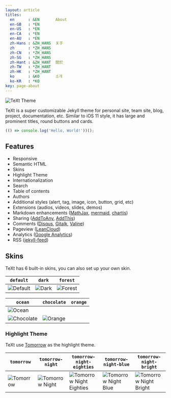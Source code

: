 ```yaml
---
layout: article
titles:
  en      : &EN       About
  en-GB   : *EN
  en-US   : *EN
  en-CA   : *EN
  en-AU   : *EN
  zh-Hans : &ZH_HANS  关于
  zh      : *ZH_HANS
  zh-CN   : *ZH_HANS
  zh-SG   : *ZH_HANS
  zh-Hant : &ZH_HANT  關於
  zh-TW   : *ZH_HANT
  zh-HK   : *ZH_HANT
  ko      : &KO       소개
  ko-KR   : *KO
key: page-about
---
```


![TeXt Theme](https://cdn.jsdelivr.net/gh/yipianye/text//screenshots/TeXt-home.jpg)

TeXt is a super customizable Jekyll theme for personal site, team site, blog, project, documentation, etc. Similar to iOS 11 style, it has large and prominent titles, round buttons and cards.

```javascript
(() => console.log('Hello, World!'))();
```

## Features

- Responsive
- Semantic HTML
- Skins
- Highlight Theme
- Internationalization
- Search
- Table of contents
- Authors
- Additional styles (alert, tag, image, icon, button, grid, etc)
- Extensions (audios, videos, slides, demos)
- Markdown enhancements ([MathJax](https://www.mathjax.org/), [mermaid](https://mermaidjs.github.io/), [chartjs](http://www.chartjs.org/))
- Sharing ([AddToAny](https://www.addtoany.com/), [AddThis](https://www.addthis.com/))
- Comments ([Disqus](https://disqus.com/), [Gitalk](https://gitalk.github.io/), [Valine](https://valine.js.org/en/))
- Pageview ([LeanCloud](https://leancloud.cn/))
- Analytics ([Google Analytics](https://analytics.google.com/analytics/web/))
- RSS ([jekyll-feed](https://github.com/jekyll/jekyll-feed))

## Skins

TeXt has 6 built-in skins, you can also set up your own skin.

| `default` | `dark` | `forest` |
| --- |  --- | --- |
| ![Default](../screenshots/skins_default.jpg) | ![Dark](https://cdn.jsdelivr.net/gh/yipianye/text/screenshots/skins_dark.jpg) | ![Forest](https://cdn.jsdelivr.net/gh/yipianye/text/screenshots/skins_forest.jpg) |

| `ocean` | `chocolate` | `orange` |
| --- |  --- | --- |
| ![Ocean](https://cdn.jsdelivr.net/gh/yipianye/text/screenshots/skins_ocean.jpg) |
![Chocolate](https://cdn.jsdelivr.net/gh/yipianye/text/screenshots/skins_chocolate.jpg) | ![Orange](https://cdn.jsdelivr.net/gh/yipianye/text/screenshots/skins_orange.jpg) |

### Highlight Theme

TeXt use [Tomorrow](https://github.com/chriskempson/tomorrow-theme) as the highlight theme.

| `tomorrow` | `tomorrow-night` | `tomorrow-night-eighties` | `tomorrow-night-blue` | `tomorrow-night-bright` |
| --- |  --- | --- | --- |  --- |
| ![Tomorrow](https://raw.githubusercontent.com/kitian616/jekyll-TeXt-theme/master/screenshots/highlight_tomorrow.png) | ![Tomorrow Night](https://cdn.jsdelivr.net/gh/yipianye/text/screenshots/highlight_tomorrow-night.png) | ![Tomorrow Night Eighties](https://cdn.jsdelivr.net/gh/yipianye/text/screenshots/highlight_tomorrow-night-eighties.png) | ![Tomorrow Night Blue](https://cdn.jsdelivr.net/gh/yipianye/text/screenshots/highlight_tomorrow-night-blue.png) | ![Tomorrow Night Bright](https://cdn.jsdelivr.net/gh/yipianye/text/screenshots/highlight_tomorrow-night-bright.png) |
